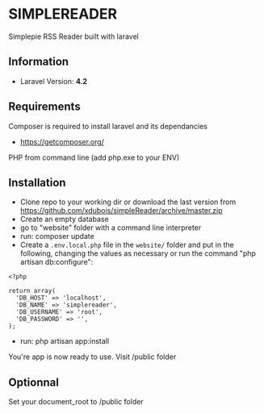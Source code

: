 # SIMPLEREADER #
Simplepie RSS Reader built with laravel
## Information ##
* Laravel Version: **4.2**

## Requirements ##

Composer is required to install laravel and its dependancies
* https://getcomposer.org/

PHP from command line
(add php.exe to your ENV)

## Installation ##

* Clone repo to your working dir or download the last version from https://github.com/xdubois/simpleReader/archive/master.zip
* Create an empty database
* go to "website" folder with a command line interpreter
* run: composer update
* Create a `.env.local.php` file in the `website/` folder and put in the following, changing the values as necessary or run the command "php artisan db:configure":
```
<?php

return array(
  'DB_HOST' => 'localhost',
  'DB_NAME' => 'simplereader',
  'DB_USERNAME' => 'root',
  'DB_PASSWORD' => '',
);
```
* run: php artisan app:install

You're app is now ready to use.
Visit /public folder

## Optionnal ##

Set your document_root to /public folder
